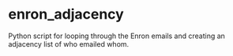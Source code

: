 # enron_adjacency
Python script for looping through the Enron emails and creating an adjacency list of who emailed whom.
